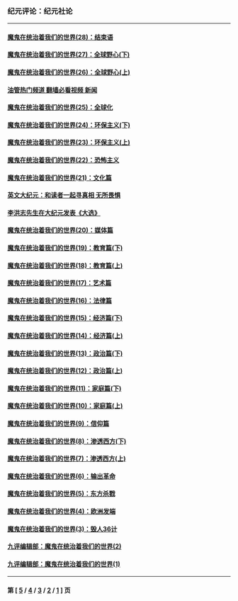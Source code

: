 ### 纪元评论：纪元社论
---
#### [魔鬼在统治着我们的世界(28)：结束语](../../pages/nsc422/n10936246.md?05150330) 
#### [魔鬼在统治着我们的世界(27)：全球野心(下)](../../pages/nsc422/n10928319.md?05150330) 
#### [魔鬼在统治着我们的世界(26)：全球野心(上)](../../pages/nsc422/n10900318.md?05150330) 
#### [油管热门频道 翻墙必看视频 新闻](ok?05150330)
#### [魔鬼在统治着我们的世界(25)：全球化](../../pages/nsc422/n10788205.md?05150330) 
#### [魔鬼在统治着我们的世界(24)：环保主义(下)](../../pages/nsc422/n10695307.md?05150330) 
#### [魔鬼在统治着我们的世界(23)：环保主义(上)](../../pages/nsc422/n10688613.md?05150330) 
#### [魔鬼在统治着我们的世界(22)：恐怖主义](../../pages/nsc422/n10614727.md?05150330) 
#### [魔鬼在统治着我们的世界(21)：文化篇](../../pages/nsc422/n10597706.md?05150330) 
#### [英文大纪元：和读者一起寻真相 无所畏惧](../../pages/nsc422/n12542027.md?05150330) 
#### [李洪志先生在大纪元发表《大选》](../../pages/nsc422/n12534746.md?05150330) 
#### [魔鬼在统治着我们的世界(20)：媒体篇](../../pages/nsc422/n10586579.md?05150330) 
#### [魔鬼在统治着我们的世界(19)：教育篇(下)](../../pages/nsc422/n10564808.md?05150330) 
#### [魔鬼在统治着我们的世界(18)：教育篇(上)](../../pages/nsc422/n10526970.md?05150330) 
#### [魔鬼在统治着我们的世界(17)：艺术篇](../../pages/nsc422/n10499093.md?05150330) 
#### [魔鬼在统治着我们的世界(16)：法律篇](../../pages/nsc422/n10485969.md?05150330) 
#### [魔鬼在统治着我们的世界(15)：经济篇(下)](../../pages/nsc422/n10469975.md?05150330) 
#### [魔鬼在统治着我们的世界(14)：经济篇(上)](../../pages/nsc422/n10457370.md?05150330) 
#### [魔鬼在统治着我们的世界(13)：政治篇(下)](../../pages/nsc422/n10448270.md?05150330) 
#### [魔鬼在统治着我们的世界(12)：政治篇(上)](../../pages/nsc422/n10444576.md?05150330) 
#### [魔鬼在统治着我们的世界(11)：家庭篇(下)](../../pages/nsc422/n10440961.md?05150330) 
#### [魔鬼在统治着我们的世界(10)：家庭篇(上)](../../pages/nsc422/n10435448.md?05150330) 
#### [魔鬼在统治着我们的世界(9)：信仰篇](../../pages/nsc422/n10432159.md?05150330) 
#### [魔鬼在统治着我们的世界(8)：渗透西方(下)](../../pages/nsc422/n10429603.md?05150330) 
#### [魔鬼在统治着我们的世界(7)：渗透西方(上)](../../pages/nsc422/n10426013.md?05150330) 
#### [魔鬼在统治着我们的世界(6)：输出革命](../../pages/nsc422/n10421536.md?05150330) 
#### [魔鬼在统治着我们的世界(5)：东方杀戮](../../pages/nsc422/n10417707.md?05150330) 
#### [魔鬼在统治着我们的世界(4)：欧洲发端](../../pages/nsc422/n10414890.md?05150330) 
#### [魔鬼在统治着我们的世界(3)：毁人36计](../../pages/nsc422/n10411583.md?05150330) 
#### [九评编辑部：魔鬼在统治着我们的世界(2)](../../pages/nsc422/n10410036.md?05150330) 
#### [九评编辑部：魔鬼在统治着我们的世界(1)](../../pages/nsc422/n10406825.md?05150330) 

---
#### 第 [ [5](./5.md?05150330) / [4](./4.md?05150330) / [3](./3.md?05150330) / [2](./2.md?05150330) / [1](./1.md?05150330) ] 页
